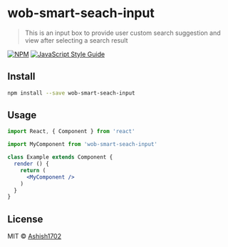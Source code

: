 # wob-smart-seach-input

> This is an input box to provide user custom search suggestion and view after selecting a search result

[![NPM](https://img.shields.io/npm/v/wob-smart-seach-input.svg)](https://www.npmjs.com/package/wob-smart-seach-input) [![JavaScript Style Guide](https://img.shields.io/badge/code_style-standard-brightgreen.svg)](https://standardjs.com)

## Install

```bash
npm install --save wob-smart-seach-input
```

## Usage

```jsx
import React, { Component } from 'react'

import MyComponent from 'wob-smart-seach-input'

class Example extends Component {
  render () {
    return (
      <MyComponent />
    )
  }
}
```

## License

MIT © [Ashish1702](https://github.com/Ashish1702)
